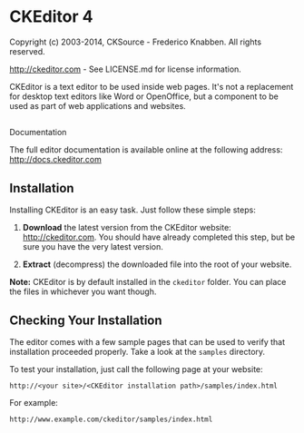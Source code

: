 CKEditor 4
==========

Copyright (c) 2003-2014, CKSource - Frederico Knabben. All rights reserved.  

http://ckeditor.com - See LICENSE.md for license information.

CKEditor is a text editor to be used inside web pages. 
It's not a replacement
for desktop text editors like Word or OpenOffice, but a component to be used as
part of web applications and websites.

## 
Documentation

The full editor documentation is available online at the following address:
http://docs.ckeditor.com

## Installation

Installing CKEditor is an easy task. 
Just follow these simple steps:

 
1. **Download** the latest version from the CKEditor website:
    http://ckeditor.com. You should have already completed this step, but be
    sure you have the very latest version.
 
2. **Extract** (decompress) the downloaded file into the root of your website.

**Note:** CKEditor is by default installed in the `ckeditor` folder. You can
place the files in whichever you 
want though.

## Checking Your Installation

The editor comes with a few sample pages that can be used to verify that
installation proceeded properly. Take a look at the `samples` directory.

To test 
your installation, just call the following page at your website:

	http://<your site>/<CKEditor installation path>/samples/index.html

For example:

	http://www.example.com/ckeditor/samples/index.html
